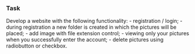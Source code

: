 ### Task
Develop a website with the following functionality:
    - registration / login;
    - during registration a new folder is created in which the pictures will be placed;
    - add image with file extension control;
    - viewing only your pictures when you successfully enter the account;
    - delete pictures using radiobutton or checkbox.
